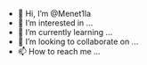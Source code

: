- 👋 Hi, I’m @Menet1la
- 👀 I’m interested in ...
- 🌱 I’m currently learning ...
- 💞️ I’m looking to collaborate on ...
- 📫 How to reach me ...

<!---
Menet1la/Menet1la is a ✨ special ✨ repository because its `README.md` (this file) appears on your GitHub profile.
You can click the Preview link to take a look at your changes.
--->
